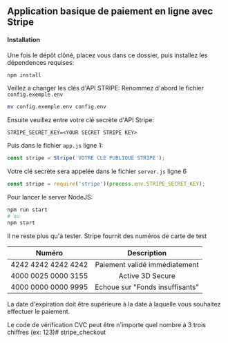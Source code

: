 ## Application basique de paiement en ligne avec Stripe

#### Installation
Une fois le dépôt clôné, placez vous dans ce dossier, puis installez les dépendences requises:
```sh
npm install
```

Veillez a changer les clés d'API STRIPE:
Renommez d'abord le fichier ```config.exemple.env```
```sh
mv config.exemple.env config.env
```
Ensuite veuillez entre votre clé secrète d'API Stripe:
```env
STRIPE_SECRET_KEY=<YOUR SECRET STRIPE KEY>
```
Puis dans le fichier ```app.js``` ligne 1:
```js
const stripe = Stripe('VOTRE CLE PUBLIQUE STRIPE');
```
Votre clé secrète sera appelée dans le fichier ```server.js``` ligne 6
```js
const stripe = require('stripe')(process.env.STRIPE_SECRET_KEY);
```

Pour lancer le server NodeJS:
```sh
npm run start
# ou 
npm start
```

Il ne reste plus qu'à tester. Stripe fournit des numéros de carte de test

|       Numéro        |           Description           |
| :-----------------: | :-----------------------------: |
| 4242 4242 4242 4242 |  Paiement validé immédiatement  |
| 4000 0025 0000 3155 |        Active 3D Secure         |
| 4000 0000 0000 9995 | Echoue sur "Fonds insuffisants" |

La date d'expiration doit être supérieure à la date à laquelle vous souhaitez effectuer le paiement.

Le code de vérification CVC peut être n'importe quel nombre à 3 trois chiffres (ex: 123)# stripe_checkout
